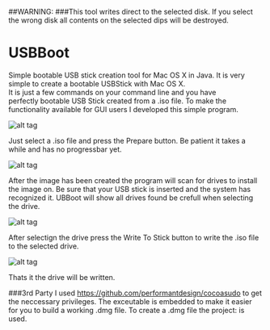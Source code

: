 ##WARNING: 
###This tool writes direct to the selected disk. If you select the wrong disk all contents on the selected dips will be destroyed. 
 
# USBBoot 
Simple bootable USB stick creation tool for Mac OS X in Java. 
It is very simple to create a bootable USBStick with Mac OS X.  
It is just a few commands on your command line and you have  
perfectly bootable USB Stick created from a .iso file. 
To make the functionality available for GUI users I developed this 
simple program.

![alt tag](https://raw.github.com/sbamamoto/USBBoot/master/src/main/resources/docimages/step1.png)

Just select a .iso file and press the Prepare button. Be patient it takes 
a while and has no progressbar yet.

![alt tag](https://raw.github.com/sbamamoto/USBBoot/master/src/main/resources/docimages/step2.png)

After the image has been created the program will scan for drives to install 
the image on. Be sure that your USB stick is inserted and the system has recognized it.
UBBoot will show all drives found be crefull when selecting the drive.

![alt tag](https://raw.github.com/sbamamoto/USBBoot/master/src/main/resources/docimages/step3.png)

After selectign the drive press the Write To Stick button to write the .iso file to the selected drive.

![alt tag](https://raw.github.com/sbamamoto/USBBoot/master/src/main/resources/docimages/step4.png)

Thats it the drive will be written.

###3rd Party
I used https://github.com/performantdesign/cocoasudo to get the neccessary privileges. The exceutable is embedded to make it easier for you to build a working .dmg file.
To create a .dmg file the project:  is used.
